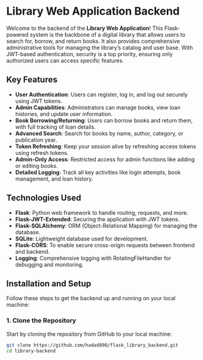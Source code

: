 # Library Web Application Backend

Welcome to the backend of the **Library Web Application**! This Flask-powered system is the backbone of a digital library that allows users to search for, borrow, and return books. It also provides comprehensive administrative tools for managing the library’s catalog and user base. With JWT-based authentication, security is a top priority, ensuring only authorized users can access specific features.

## Key Features

- **User Authentication**: Users can register, log in, and log out securely using JWT tokens.
- **Admin Capabilities**: Administrators can manage books, view loan histories, and update user information.
- **Book Borrowing/Returning**: Users can borrow books and return them, with full tracking of loan details.
- **Advanced Search**: Search for books by name, author, category, or publication year.
- **Token Refreshing**: Keep your session alive by refreshing access tokens using refresh tokens.
- **Admin-Only Access**: Restricted access for admin functions like adding or editing books.
- **Detailed Logging**: Track all key activities like login attempts, book management, and loan history.

## Technologies Used

- **Flask**: Python web framework to handle routing, requests, and more.
- **Flask-JWT-Extended**: Securing the application with JWT tokens.
- **Flask-SQLAlchemy**: ORM (Object-Relational Mapping) for managing the database.
- **SQLite**: Lightweight database used for development.
- **Flask-CORS**: To enable secure cross-origin requests between frontend and backend.
- **Logging**: Comprehensive logging with RotatingFileHandler for debugging and monitoring.

## Installation and Setup

Follow these steps to get the backend up and running on your local machine:

### 1. Clone the Repository

Start by cloning the repository from GitHub to your local machine:

```bash
git clone https://github.com/hadad890/flask_library_backend.git
cd library-backend
